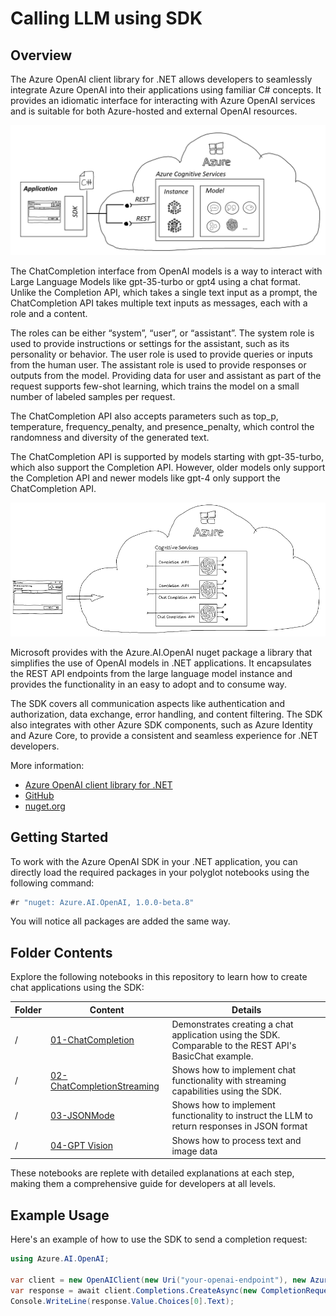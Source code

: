 # Calling LLM using SDK

## Overview

The Azure OpenAI client library for .NET allows developers to seamlessly integrate Azure OpenAI into their applications using familiar C# concepts. It provides an idiomatic interface for interacting with Azure OpenAI services and is suitable for both Azure-hosted and external OpenAI resources.

![Overview](../../media/img/03_SDK/01_Overview.png)

The ChatCompletion interface from OpenAI models is a way to interact with Large Language Models like gpt-35-turbo or gpt4 using a chat format. Unlike the Completion API, which takes a single text input as a prompt, the ChatCompletion API takes multiple text inputs as messages, each with a role and a content.

The roles can be either “system”, “user”, or “assistant”. The system role is used to provide instructions or settings for the assistant, such as its personality or behavior. The user role is used to provide queries or inputs from the human user. The assistant role is used to provide responses or outputs from the model. Providing data for user and assistant as part of the request supports few-shot learning, which trains the model on a small number of labeled samples per request.

The ChatCompletion API also accepts parameters such as top_p, temperature, frequency_penalty, and presence_penalty, which control the randomness and diversity of the generated text. 

The ChatCompletion API is supported by models starting with gpt-35-turbo, which also support the Completion API. However, older models only support the Completion API and newer models like gpt-4 only support the ChatCompletion API.

![Interface](../../assets/docs/03_SDK/SDK_ChatCompletion_Intro.png)

Microsoft provides with the Azure.AI.OpenAI nuget package a library that simplifies the use of OpenAI models in .NET applications. It encapsulates the REST API endpoints from the large language model instance and provides the functionality in an easy to adopt and to consume way.

The SDK covers all communication aspects like authentication and authorization, data exchange, error handling, and content filtering. The SDK also integrates with other Azure SDK components, such as Azure Identity and Azure Core, to provide a consistent and seamless experience for .NET developers.

More information: 
- [Azure OpenAI client library for .NET](https://learn.microsoft.com/en-us/dotnet/api/overview/azure/ai.openai-readme)
- [GitHub](https://github.com/Azure/azure-sdk-for-net/blob/main/sdk/openai/Azure.AI.OpenAI/README.md)
- [nuget.org](https://www.nuget.org/packages?q=azure.ai.openai)


## Getting Started

To work with the Azure OpenAI SDK in your .NET application, you can directly load the required packages in your polyglot notebooks using the following command:

```csharp
#r "nuget: Azure.AI.OpenAI, 1.0.0-beta.8"
```

You will notice all packages are added the same way.

## Folder Contents

Explore the following notebooks in this repository to learn how to create chat applications using the SDK:

| Folder | Content | Details |
| ------ | ------- | ------- |
| / | [01-ChatCompletion](./01_ChatCompletion.ipynb) | Demonstrates creating a chat application using the SDK. Comparable to the REST API's BasicChat example. |
| / | [02-ChatCompletionStreaming](./02_ChatCompletionStreaming.ipynb) | Shows how to implement chat functionality with streaming capabilities using the SDK. |
| / | [03-JSONMode](./03_JSONMode.ipynb) | Shows how to implement functionality to instruct the LLM to return responses in JSON format |
| / | [04-GPT Vision](./04_MultiModalVision.ipynb) | Shows how to process text and image data |

These notebooks are replete with detailed explanations at each step, making them a comprehensive guide for developers at all levels.

## Example Usage

Here's an example of how to use the SDK to send a completion request:

```csharp
using Azure.AI.OpenAI;

var client = new OpenAIClient(new Uri("your-openai-endpoint"), new AzureKeyCredential("your-api-key"));
var response = await client.Completions.CreateAsync(new CompletionRequest("Translate 'Hello, world!' to Spanish."));
Console.WriteLine(response.Value.Choices[0].Text);
```
